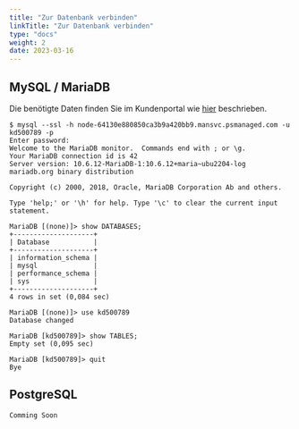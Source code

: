 ```yaml
---
title: "Zur Datenbank verbinden"
linkTitle: "Zur Datenbank verbinden"
type: "docs"
weight: 2
date: 2023-03-16
---
```


## MySQL / MariaDB

Die benötigte Daten finden Sie im Kundenportal wie [hier](https://docs.xaas.get-cloud.io/docs/01-dbaas/03-howto/zugangsdaten-ermitteln/) beschrieben.

```
$ mysql --ssl -h node-64130e880850ca3b9a420bb9.mansvc.psmanaged.com -u kd500789 -p
Enter password:
Welcome to the MariaDB monitor.  Commands end with ; or \g.
Your MariaDB connection id is 42
Server version: 10.6.12-MariaDB-1:10.6.12+maria~ubu2204-log mariadb.org binary distribution

Copyright (c) 2000, 2018, Oracle, MariaDB Corporation Ab and others.

Type 'help;' or '\h' for help. Type '\c' to clear the current input statement.

MariaDB [(none)]> show DATABASES;
+--------------------+
| Database           |
+--------------------+
| information_schema |
| mysql              |
| performance_schema |
| sys                |
+--------------------+
4 rows in set (0,084 sec)

MariaDB [(none)]> use kd500789
Database changed

MariaDB [kd500789]> show TABLES;
Empty set (0,095 sec)

MariaDB [kd500789]> quit
Bye
```

## PostgreSQL
```
Comming Soon
```
